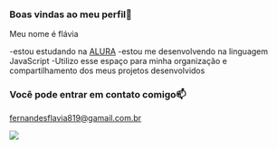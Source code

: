 ### Boas vindas ao meu perfil💙

Meu nome é flávia 

-estou estudando na [ALURA](https://www.alura.com.br)
-estou me desenvolvendo na linguagem JavaScript
-Utilizo esse espaço para minha organização e compartilhamento dos meus projetos desenvolvidos

### Você pode entrar em contato comigo📫

fernandesflavia819@gamail.com.br

![](https://media1.tenor.com/m/j-VYv6yJG3UAAAAC/j%26d-kitty.gif)
